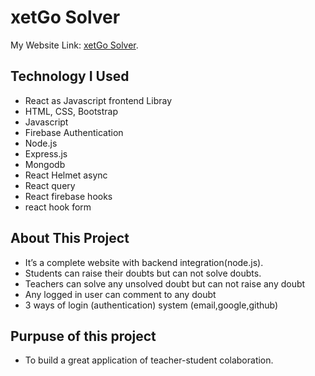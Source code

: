 # xetGo Solver

My Website Link: [xetGo Solver](https://moonlit-brigadeiros-38aaad.netlify.app/).

## Technology I Used

- React as Javascript frontend Libray
- HTML, CSS, Bootstrap
- Javascript
- Firebase Authentication
- Node.js
- Express.js
- Mongodb
- React Helmet async
- React query
- React firebase hooks
- react hook form

## About This Project

- It’s a complete website with backend integration(node.js).
- Students can raise their doubts but can not solve doubts.
- Teachers can solve any unsolved doubt but can not raise any doubt
- Any logged in user can comment to any doubt
- 3 ways of login (authentication) system (email,google,github)

## Purpuse of this project

- To build a great application of teacher-student colaboration.

